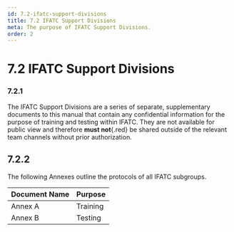 ```yaml
---
id: 7.2-ifatc-support-divisions
title: 7.2 IFATC Support Divisions
meta: The purpose of IFATC Support Divisions.
order: 2
---
```


# 7.2  IFATC Support Divisions 

 

### 7.2.1    

The IFATC Support Divisions are a series of separate, supplementary documents to this manual that contain any confidential information for the purpose of training and testing within IFATC. They are not available for public view and therefore **must not**{.red} be shared outside of the relevant team channels without prior authorization.



## 7.2.2

The following Annexes outline the protocols of all IFATC subgroups.



| Document Name | Purpose  |
| ------------- | -------- |
| Annex A       | Training |
| Annex B       | Testing  |

